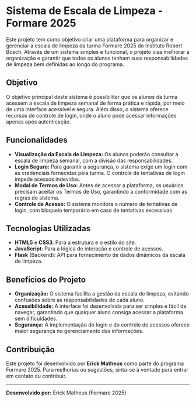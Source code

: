 # Sistema de Escala de Limpeza - Formare 2025

Este projeto tem como objetivo criar uma plataforma para organizar e gerenciar a escala de limpeza da turma Formare 2025 do Instituto Robert Bosch. Através de um sistema simples e funcional, o projeto visa melhorar a organização e garantir que todos os alunos tenham suas responsabilidades de limpeza bem definidas ao longo do programa.

## Objetivo

O objetivo principal deste sistema é possibilitar que os alunos da turma acessem a escala de limpeza semanal de forma prática e rápida, por meio de uma interface acessível e segura. Além disso, o sistema oferece recursos de controle de login, onde o aluno pode acessar informações apenas após autenticação.

## Funcionalidades

- **Visualização da Escala de Limpeza:** Os alunos poderão consultar a escala de limpeza semanal, com a divisão das responsabilidades.
- **Login Seguro:** Para garantir a segurança, o sistema exige um login com as credenciais fornecidas pela turma. O controle de tentativas de login impede acessos indevidos.
- **Modal de Termos de Uso:** Antes de acessar a plataforma, os usuários precisam aceitar os Termos de Uso, garantindo a conformidade com as regras do sistema.
- **Controle de Acesso:** O sistema monitora o número de tentativas de login, com bloqueio temporário em caso de tentativas excessivas.
  
## Tecnologias Utilizadas

- **HTML5** e **CSS3**: Para a estrutura e o estilo do site.
- **JavaScript**: Para a lógica de interação e controle de acessos.
- **Flask** (Backend): API para fornecimento de dados dinâmicos da escala de limpeza.

## Benefícios do Projeto

- **Organização:** O sistema facilita a gestão da escala de limpeza, evitando confusões sobre as responsabilidades de cada aluno.
- **Acessibilidade:** A interface foi desenvolvida para ser simples e fácil de navegar, garantindo que qualquer aluno consiga acessar a plataforma sem dificuldades.
- **Segurança:** A implementação do login e do controle de acessos oferece maior segurança no gerenciamento das informações.

## Contribuição

Este projeto foi desenvolvido por **Erick Matheus** como parte do programa Formare 2025. Para melhorias ou sugestões, sinta-se à vontade para entrar em contato ou contribuir.

---

**Desenvolvido por:** Erick Matheus (Formare 2025)
